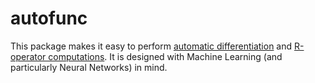 # autofunc

This package makes it easy to perform [automatic differentiation](https://en.wikipedia.org/wiki/Automatic_differentiation#Reverse_accumulation) and [R-operator computations](http://www.bcl.hamilton.ie/~barak/papers/nc-hessian.pdf). It is designed with Machine Learning (and particularly Neural Networks) in mind.

